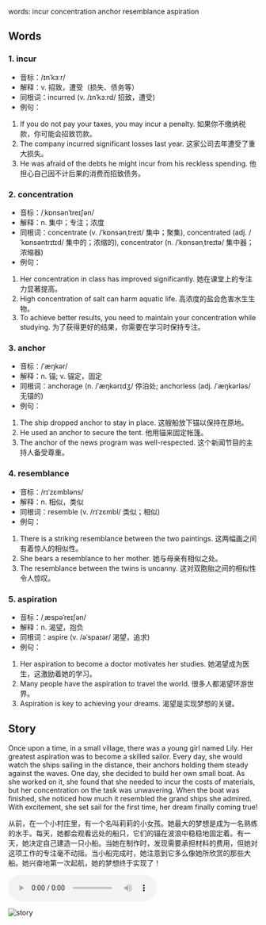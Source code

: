 words: incur concentration anchor resemblance aspiration

## Words
### 1. incur
- 音标：/ɪnˈkɜːr/ <span style="cursor: pointer;" onclick="document.getElementById('audio-player-1').play()"><i class="fas fa-volume-up"></i></span>
  <audio id="audio-player-1" src="https://files.dwong.top/words/incur.mp3" style="display:none;"></audio>
- 解释：v. 招致，遭受（损失、债务等）
- 同根词：incurred (v. /ɪnˈkɜːrd/ 招致，遭受)
- 例句：
1. If you do not pay your taxes, you may incur a penalty. 如果你不缴纳税款，你可能会招致罚款。
2. The company incurred significant losses last year. 这家公司去年遭受了重大损失。
3. He was afraid of the debts he might incur from his reckless spending. 他担心自己因不计后果的消费而招致债务。

### 2. concentration
- 音标：/ˌkɒnsənˈtreɪʃən/ <span style="cursor: pointer;" onclick="document.getElementById('audio-player-2').play()"><i class="fas fa-volume-up"></i></span>
  <audio id="audio-player-2" src="https://files.dwong.top/words/concentration.mp3" style="display:none;"></audio>
- 解释：n. 集中；专注；浓度
- 同根词：concentrate (v. /ˈkɒnsənˌtreɪt/ 集中；聚集), concentrated (adj. /ˈkɒnsəntrɪtɪd/ 集中的；浓缩的), concentrator (n. /ˈkɒnsənˌtreɪtə/ 集中器；浓缩器)
- 例句：
1. Her concentration in class has improved significantly.  她在课堂上的专注力显著提高。
2. High concentration of salt can harm aquatic life.  高浓度的盐会危害水生生物。
3. To achieve better results, you need to maintain your concentration while studying.  为了获得更好的结果，你需要在学习时保持专注。

### 3. anchor
- 音标：/ˈæŋkər/ <span style="cursor: pointer;" onclick="document.getElementById('audio-player-3').play()"><i class="fas fa-volume-up"></i></span>
  <audio id="audio-player-3" src="https://files.dwong.top/words/anchor.mp3" style="display:none;"></audio>
- 解释：n. 锚; v. 锚定，固定
- 同根词：anchorage (n. /ˈæŋkərɪdʒ/ 停泊处; anchorless (adj. /ˈæŋkərləs/ 无锚的)
- 例句：
1. The ship dropped anchor to stay in place. 这艘船放下锚以保持在原地。
2. He used an anchor to secure the tent. 他用锚来固定帐篷。
3. The anchor of the news program was well-respected. 这个新闻节目的主持人备受尊重。

### 4. resemblance
- 音标：/rɪˈzɛmbləns/ <span style="cursor: pointer;" onclick="document.getElementById('audio-player-4').play()"><i class="fas fa-volume-up"></i></span>
  <audio id="audio-player-4" src="https://files.dwong.top/words/resemblance.mp3" style="display:none;"></audio>
- 解释：n. 相似，类似
- 同根词：resemble (v. /rɪˈzɛmbl/ 类似；相似)
- 例句：
1. There is a striking resemblance between the two paintings. 这两幅画之间有着惊人的相似性。
2. She bears a resemblance to her mother. 她与母亲有相似之处。
3. The resemblance between the twins is uncanny. 这对双胞胎之间的相似性令人惊叹。

### 5. aspiration
- 音标：/ˌæspəˈreɪʃən/ <span style="cursor: pointer;" onclick="document.getElementById('audio-player-5').play()"><i class="fas fa-volume-up"></i></span>
  <audio id="audio-player-5" src="https://files.dwong.top/words/aspiration.mp3" style="display:none;"></audio>
- 解释：n. 渴望，抱负
- 同根词：aspire (v. /əˈspaɪər/ 渴望，追求)
- 例句：
1. Her aspiration to become a doctor motivates her studies. 她渴望成为医生，这激励着她的学习。
2. Many people have the aspiration to travel the world. 很多人都渴望环游世界。
3. Aspiration is key to achieving your dreams. 渴望是实现梦想的关键。

## Story
Once upon a time, in a small village, there was a young girl named Lily. Her greatest aspiration was to become a skilled sailor. Every day, she would watch the ships sailing in the distance, their anchors holding them steady against the waves. One day, she decided to build her own small boat. As she worked on it, she found that she needed to incur the costs of materials, but her concentration on the task was unwavering. When the boat was finished, she noticed how much it resembled the grand ships she admired. With excitement, she set sail for the first time, her dream finally coming true!

从前，在一个小村庄里，有一个名叫莉莉的小女孩。她最大的梦想是成为一名熟练的水手。每天，她都会观看远处的船只，它们的锚在波浪中稳稳地固定着。有一天，她决定自己建造一只小船。当她在制作时，发现需要承担材料的费用，但她对这项工作的专注毫不动摇。当小船完成时，她注意到它多么像她所欣赏的那些大船。她兴奋地第一次起航，她的梦想终于实现了！


<audio controls>
  <source src="https://files.dwong.top/story/accc647418b4ba3a37bbf238e24b2649.mp3" type="audio/mpeg">
  你的浏览器不支持音频元素。
</audio>
    

![story](https://files.dwong.top/image/accc647418b4ba3a37bbf238e24b2649.png)

